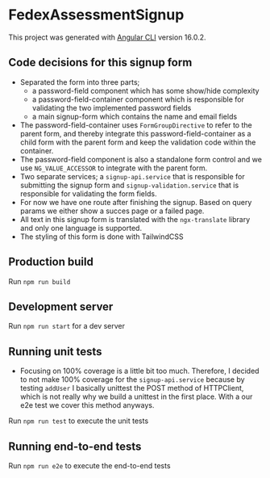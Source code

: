 # FedexAssessmentSignup

This project was generated with [Angular CLI](https://github.com/angular/angular-cli) version 16.0.2.

## Code decisions for this signup form

- Separated the form into three parts;
  - a password-field component which has some show/hide complexity
  - a password-field-container component which is responsible for validating the two implemented password fields
  - a main signup-form which contains the name and email fields
- The password-field-container uses `FormGroupDirective` to refer to the parent form, and thereby integrate this password-field-container as a child form with the parent form and keep the validation code within the container.
- The password-field component is also a standalone form control and we use `NG_VALUE_ACCESSOR` to integrate with the parent form.
- Two separate services; a `signup-api.service` that is responsible for submitting the signup form and `signup-validation.service` that is responsible for validating the form fields.
- For now we have one route after finishing the signup. Based on query params we either show a succes page or a failed page.
- All text in this signup form is translated with the `ngx-translate` library and only one language is supported.
- The styling of this form is done with TailwindCSS

## Production build

Run `npm run build`

## Development server

Run `npm run start` for a dev server

## Running unit tests

- Focusing on 100% coverage is a little bit too much. Therefore, I decided to not make 100% coverage for the `signup-api.service` because by testing `addUser` I basically unittest the POST method of HTTPClient, which is not really why we build a unittest in the first place. With a our e2e test we cover this method anyways.

Run `npm run test` to execute the unit tests

## Running end-to-end tests

Run `npm run e2e` to execute the end-to-end tests
